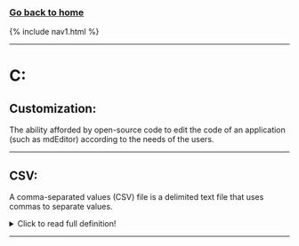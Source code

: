 ### **[Go back to home](https://ironrico.github.io/TestGlossary/)**

{% include nav1.html %}
___

# **C:** 

## **Customization:**
The ability afforded by open-source code to edit the code of an application
(such as mdEditor) according to the needs of the users.

 ___

## **CSV:**
A comma-separated values (CSV) file is a delimited text file that uses commas to separate values. 
<details>
  <summary>Click to read full definition!</summary>
<p>
A CSV file stores tabular data (numbers and text) in plain text. Each line of the file is a data record. 
Each data record consists of one or more fields separated by a comma. 
The fields most commonly represent the columns in a record. 
CSV fields generally use the .csv extension.
</p>
</details>

___
